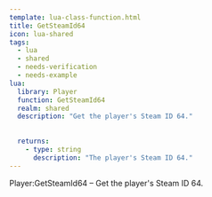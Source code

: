 ```yaml
---
template: lua-class-function.html
title: GetSteamId64
icon: lua-shared
tags:
  - lua
  - shared
  - needs-verification
  - needs-example
lua:
  library: Player
  function: GetSteamId64
  realm: shared
  description: "Get the player's Steam ID 64."
  
  
  returns:
    - type: string
      description: "The player's Steam ID 64."
---
```


<div class="lua__search__keywords">
Player:GetSteamId64 &#x2013; Get the player's Steam ID 64.
</div>
